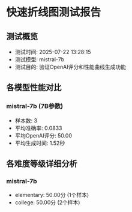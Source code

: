 
# 快速折线图测试报告

## 测试概览
- 测试时间: 2025-07-22 13:28:15
- 测试模型: mistral-7b
- 测试目的: 验证OpenAI评分和性能曲线生成功能

## 各模型性能对比

### mistral-7b (7B参数)
- 样本数: 3
- 平均准确率: 0.0833
- 平均OpenAI评分: 50.00
- 平均生成时间: 1.52秒

## 各难度等级详细分析

### mistral-7b
- elementary: 50.00分 (1个样本)
- college: 50.00分 (2个样本)
